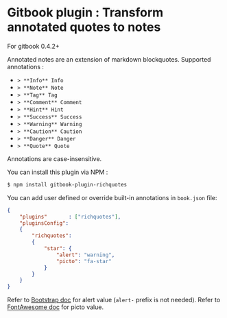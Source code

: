 Gitbook plugin : Transform annotated quotes to notes
==============

For gitbook 0.4.2+

Annotated notes are an extension of markdown blockquotes.
Supported annotations :

- `> **Info** Info`
- `> **Note** Note`
- `> **Tag** Tag`
- `> **Comment** Comment`
- `> **Hint** Hint`
- `> **Success** Success`
- `> **Warning** Warning`
- `> **Caution** Caution`
- `> **Danger** Danger`
- `> **Quote** Quote`

Annotations are case-insensitive.

You can install this plugin via NPM :

```bash
$ npm install gitbook-plugin-richquotes
```

You can add user defined or override built-in annotations in `book.json` file:

```json
{
	"plugins"		: ["richquotes"],
	"pluginsConfig":
	{
		"richquotes":
		{
			"star": {
				"alert": "warning",
				"picto": "fa-star"
			}
		}
	}
}
```

Refer to [Bootstrap doc](http://getbootstrap.com/components/#alerts) for alert value (`alert-` prefix is not needed).
Refer to [FontAwesome doc](http://fortawesome.github.io/Font-Awesome/icons/) for picto value.
